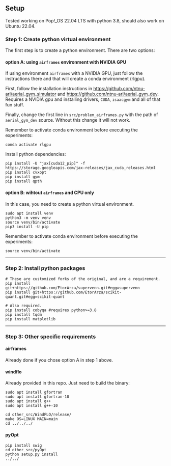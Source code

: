 ## Setup

Tested working on Pop!_OS 22.04 LTS with python 3.8, should also work on Ubuntu 22.04. 


### Step 1: Create python virtual environment

The first step is to create a python environment. There are two options: 

#### option A: using `airframes` environment with NVIDIA GPU
If using environment `airframes` with a NVIDIA GPU, just follow the instructions there and that will create a conda environment (rlgpu).

First, follow the installation instructions in
https://github.com/ntnu-arl/aerial_gym_simulator and https://github.com/ntnu-arl/aerial_gym_dev. Requires a NVIDIA gpu and installing drivers, `CUDA`, `isaacgym` and all of that fun stuff.

Finally, change the first line in `src/problem_airframes.py` with the path of `aerial_gym_dev` source. Without this change it will not work.

Remember to activate conda environment before executing the experiments:
```
conda activate rlgpu
```

Install python dependencies:
```
pip install -U "jax[cuda12_pip]" -f https://storage.googleapis.com/jax-releases/jax_cuda_releases.html
pip install cvxopt
pip install gym
pip install qpth
```


#### option B: wihtout `airframes` and CPU only

In this case, you need to create a python virtual environment.
```
sudo apt install venv
python3 -m venv venv
source venv/bin/activate
pip3 install -U pip
```


Remember to activate conda environment before executing the experiments:
```
source venv/bin/activate
```


--------------------------------------------------------------------------------------

### Step 2: Install python packages


```
# These are customized forks of the original, and are a requirement.
pip install git+https://github.com/EtorArza/supervenn.git#egg=supervenn
pip install git+https://github.com/EtorArza/scikit-quant.git#egg=scikit-quant
```

```
# Also required.
pip install cobyqa #requires python>=3.8
pip install tqdm
pip install matplotlib
```

--------------------------------------------------------------------------------------

### Step 3: Other specific requirements


#### airframes
Already done if you chose option A in step 1 above.

#### windflo
Already provided in this repo. Just need to build the binary:
```
sudo apt install gfortran
sudo apt install gfortran-10
sudo apt install g++
sudo apt install g++-10

cd other_src/WindFLO/release/
make OS=LINUX MAIN=main
cd ../../../
```

#### pyOpt
```
pip install swig
cd other_src/pyOpt
python setup.py install
../../
```


